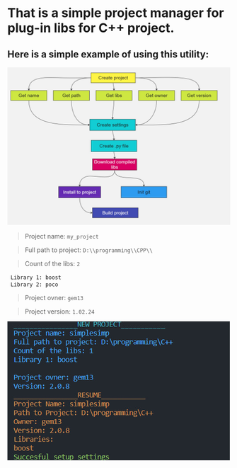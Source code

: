 # That is a simple project manager for plug-in libs for C++ project.

## Here is a simple example of using this utility:

![alt text](Untitled.png)
> Project name: `my_project`

> Full path to project: `D:\\programming\\CPP\\`

> Count of the libs: `2`

     Library 1: boost
     Library 2: poco
> Project ovner: `gem13`

> Project version: `1.02.24`

![alt text](image.png)
